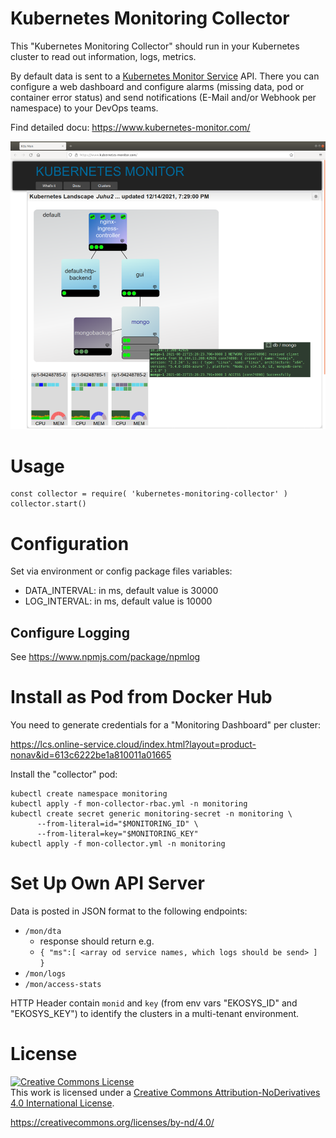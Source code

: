 # Kubernetes Monitoring Collector

This "Kubernetes Monitoring Collector" should run in your Kubernetes cluster to read out information, logs, metrics.

By default data is sent to a [Kubernetes Monitor Service](https://www.kubernetes-monitor.com/) API. 
There you can configure a web dashboard and configure alarms (missing data, pod or container error status) and send notifications (E-Mail and/or Webhook per namespace) to your DevOps teams.

Find detailed docu: https://www.kubernetes-monitor.com/

![Web Dashboard](https://github.com/ma-ha/k8s-mon-collector/blob/main/img/dashoard.png)

# Usage

    const collector = require( 'kubernetes-monitoring-collector' )
    collector.start()

# Configuration

Set via environment or config package files variables:
- DATA_INTERVAL: in ms, default value is 30000
- LOG_INTERVAL: in ms, default value is 10000 


## Configure Logging

See https://www.npmjs.com/package/npmlog

# Install as Pod from Docker Hub

You need to generate credentials for a "Monitoring Dashboard" per cluster:

https://lcs.online-service.cloud/index.html?layout=product-nonav&id=613c6222be1a810011a01665

Install the "collector" pod:

    kubectl create namespace monitoring 
    kubectl apply -f mon-collector-rbac.yml -n monitoring 
    kubectl create secret generic monitoring-secret -n monitoring \
          --from-literal=id="$MONITORING_ID" \
          --from-literal=key="$MONITORING_KEY" 
    kubectl apply -f mon-collector.yml -n monitoring 

# Set Up Own API Server

Data is posted in JSON format to the following endpoints:
- `/mon/dta`
  - response should return e.g. 
  - `{ "ms":[ <array od service names, which logs should be send> ] }`
- `/mon/logs`
- `/mon/access-stats`

HTTP Header contain `monid` and `key` (from env vars "EKOSYS_ID" and "EKOSYS_KEY") 
to identify the clusters in a multi-tenant environment.

# License

<a rel="license" href="http://creativecommons.org/licenses/by-nd/4.0/"><img alt="Creative Commons License" style="border-width:0" src="https://i.creativecommons.org/l/by-nd/4.0/88x31.png" /></a><br />This work is licensed under a <a rel="license" href="http://creativecommons.org/licenses/by-nd/4.0/">Creative Commons Attribution-NoDerivatives 4.0 International License</a>.

https://creativecommons.org/licenses/by-nd/4.0/